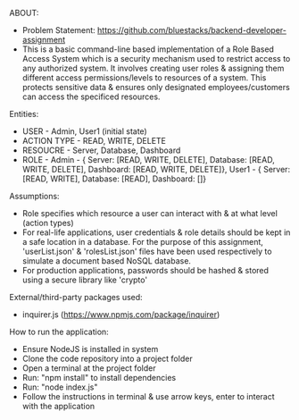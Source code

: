 ABOUT:
* Problem Statement: https://github.com/bluestacks/backend-developer-assignment
* This is a basic command-line based implementation of a Role Based Access System which is a security mechanism used to restrict access to any authorized system. It involves creating user roles & assigning them different access permissions/levels to resources of a system. This protects sensitive data & ensures only designated employees/customers can access the specificed resources.

Entities:
* USER         - Admin, User1 (initial state)
* ACTION TYPE  - READ, WRITE, DELETE
* RESOUCRE     - Server, Database, Dashboard
* ROLE         - Admin - { Server: [READ, WRITE, DELETE], Database: [READ, WRITE, DELETE], Dashboard: [READ, WRITE, DELETE]}, User1 - { Server: [READ, WRITE], Database: [READ], Dashboard: []}

Assumptions:
* Role specifies which resource a user can interact with & at what level (action types)
* For real-life applications, user credentials & role details should be kept in a safe location in a database. For the purpose of this assignment, 'userList.json' & 'rolesList.json' files have been used respectively to simulate a document based NoSQL database.
* For production applications, passwords should be hashed & stored using a secure library like 'crypto'

External/third-party packages used: 
* inquirer.js (https://www.npmjs.com/package/inquirer)

How to run the application:
* Ensure NodeJS is installed in system
* Clone the code repository into a project folder
* Open a terminal at the project folder
* Run: "npm install" to install dependencies
* Run: "node index.js" 
* Follow the instructions in terminal & use arrow keys, enter to interact with the application